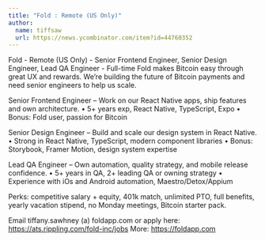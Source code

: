 ```yaml
---
title: "Fold : Remote (US Only)"
author:
  name: tiffsaw
  url: https://news.ycombinator.com/item?id=44760352
---
```

Fold - Remote (US Only) - Senior Frontend Engineer, Senior Design Engineer, Lead QA Engineer - Full-time
Fold makes Bitcoin easy through great UX and rewards. We’re building the future of Bitcoin payments and need senior engineers to help us scale.

Senior Frontend Engineer – Work on our React Native apps, ship features and own architecture.
 • 5+ years exp, React Native, TypeScript, Expo
 • Bonus: Fold user, passion for Bitcoin

Senior Design Engineer – Build and scale our design system in React Native.
 • Strong in React Native, TypeScript, modern component libraries
 • Bonus: Storybook, Framer Motion, design system expertise

Lead QA Engineer – Own automation, quality strategy, and mobile release confidence.
 • 5+ years in QA, 2+ leading QA or owning strategy
 • Experience with iOs and Android automation, Maestro&#x2F;Detox&#x2F;Appium

Perks: competitive salary + equity, 401k match, unlimited PTO, full benefits, yearly vacation stipend, no Monday meetings, Bitcoin starter pack.

Email tiffany.sawhney (a) foldapp.com or apply here: <a href="https:&#x2F;&#x2F;ats.rippling.com&#x2F;fold-inc&#x2F;jobs" rel="nofollow">https:&#x2F;&#x2F;ats.rippling.com&#x2F;fold-inc&#x2F;jobs</a>
More: <a href="https:&#x2F;&#x2F;foldapp.com" rel="nofollow">https:&#x2F;&#x2F;foldapp.com</a>
<JobApplication />
